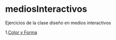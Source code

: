# mediosInteractivos
Ejercicios de la clase diseño en medios interactivos

1.[Color y Forma](https://jeriverah.github.io/mediosInteractivos/01)
